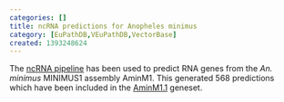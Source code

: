 ```yaml
---
categories: []
title: ncRNA predictions for Anopheles minimus
category: [EuPathDB,VEuPathDB,VectorBase]
created: 1393248624
---
```

The <a href="/info/genome/genebuild/ncrna.html">ncRNA pipeline</a> has been used to predict RNA genes from the <em>An. minimus</em> MINIMUS1 assembly AminM1. This generated 568 predictions which have been included in the <a href="/organisms/anopheles-minimus/minimus1/AminM1.1">AminM1.1</a> geneset.
